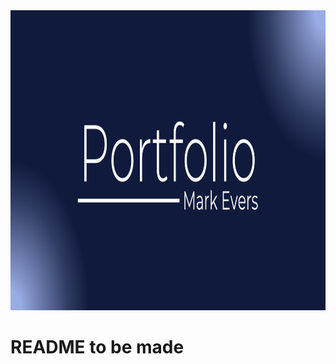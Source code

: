 <img src="public/assets/GitHub Repo Social Preview.png" alt="GitHub Repo Social Preview" width="960" height="480">

# README to be made
